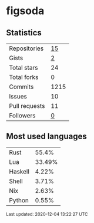 # figsoda


## Statistics

<table>
    <tr>
        <td>Repositories</td>
        <td><a href="https://github.com/figsoda?tab=repositories">15</a></td>
    </tr>
    <tr>
        <td>Gists</td>
        <td><a href="https://gist.github.com/figsoda">2</a></td>
    </tr>
    <tr>
        <td>Total stars</td>
        <td>24</td>
    </tr>
    <tr>
        <td>Total forks</td>
        <td>0</td>
    </tr>
    <tr>
        <td>Commits</td>
        <td>1215</td>
    </tr>
    <tr>
        <td>Issues</td>
        <td>10</td>
    </tr>
    <tr>
        <td>Pull requests</td>
        <td>11</td>
    </tr>
    <tr>
        <td>Followers</td>
        <td><a href="https://github.com/figsoda?tab=followers">0</a></td>
    </tr>
</table>


## Most used languages

<table>
<tr><td>Rust</td><td>55.4%</td></tr>
<tr><td>Lua</td><td>33.49%</td></tr>
<tr><td>Haskell</td><td>4.22%</td></tr>
<tr><td>Shell</td><td>3.71%</td></tr>
<tr><td>Nix</td><td>2.63%</td></tr>
<tr><td>Python</td><td>0.55%</td></tr>
</table>


<sub>Last updated: 2020-12-04 13:22:27 UTC</sub>
